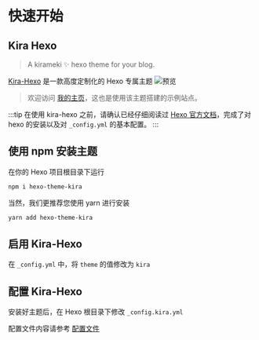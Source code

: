 # 快速开始

## Kira Hexo

> A kirameki ✨ hexo theme for your blog.

[Kira-Hexo](https://github.com/ch1ny/kira-hexo) 是一款高度定制化的 Hexo 专属主题
![预览](/assets/img/preview.png)

> 欢迎访问 [我的主页](https://kira.host/)，这也是使用该主题搭建的示例站点。

:::tip
在使用 kira-hexo 之前，请确认已经仔细阅读过 [Hexo 官方文档](https://hexo.io/zh-cn/docs/)，完成了对 hexo 的安装以及对 `_config.yml` 的基本配置。
:::

## 使用 npm 安装主题

在你的 Hexo 项目根目录下运行

```bash
npm i hexo-theme-kira
```

当然，我们更推荐您使用 yarn 进行安装

```bash
yarn add hexo-theme-kira
```

## 启用 Kira-Hexo

在 `_config.yml` 中，将 `theme` 的值修改为 `kira`

## 配置 Kira-Hexo

安装好主题后，在 Hexo 根目录下修改 `_config.kira.yml`

配置文件内容请参考 [配置文件](/config/config.html)